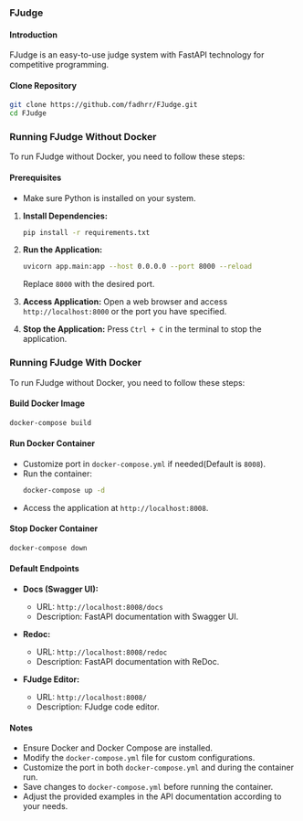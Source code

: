 ### FJudge

#### Introduction
FJudge is an easy-to-use judge system with FastAPI technology for competitive programming. 

#### Clone Repository
```bash
git clone https://github.com/fadhrr/FJudge.git
cd FJudge
```

### Running FJudge Without Docker
To run FJudge without Docker, you need to follow these steps:

#### Prerequisites
- Make sure Python is installed on your system.

1. **Install Dependencies:**
   ```bash
   pip install -r requirements.txt
   ```

2. **Run the Application:**
   ```bash
   uvicorn app.main:app --host 0.0.0.0 --port 8000 --reload
   ```
   Replace `8000` with the desired port.

3. **Access Application:**
   Open a web browser and access `http://localhost:8000` or the port you have specified.

4. **Stop the Application:**
   Press `Ctrl + C` in the terminal to stop the application.


### Running FJudge With Docker
To run FJudge without Docker, you need to follow these steps:

#### Build Docker Image
```bash
docker-compose build
```

#### Run Docker Container
- Customize port in `docker-compose.yml` if needed(Default is `8008`).
- Run the container:
  ```bash
  docker-compose up -d
  ```
- Access the application at `http://localhost:8008`.

#### Stop Docker Container
```bash
docker-compose down
```

#### Default Endpoints

- **Docs (Swagger UI):**
  - URL: `http://localhost:8008/docs`
  - Description: FastAPI documentation with Swagger UI.

- **Redoc:**
  - URL: `http://localhost:8008/redoc`
  - Description: FastAPI documentation with ReDoc.

- **FJudge Editor:**
  - URL: `http://localhost:8008/`
  - Description: FJudge code editor.


#### Notes
- Ensure Docker and Docker Compose are installed.
- Modify the `docker-compose.yml` file for custom configurations.
- Customize the port in both `docker-compose.yml` and during the container run.
- Save changes to `docker-compose.yml` before running the container.
- Adjust the provided examples in the API documentation according to your needs.
